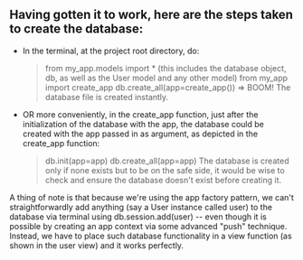 ## Having gotten it to work, here are the steps taken to create the database:

- In the terminal, at the project root directory, do:
	> from my_app.models import *		(this includes the database object, db, as well as the User model and any other model)
	> from my_app import create_app
	> db.create_all(app=create_app())			=> BOOM! The database file is created instantly.
	
- OR more conveniently, in the create_app function, just after the initialization of the database with the app, the database could be created with the app passed in as argument, as depicted in the create_app function:
	> db.init(app=app)
	> db.create_all(app=app)
	The database is created only if none exists but to be on the safe side, it would be wise to check and ensure the database doesn't exist before creating it.
	

A thing of note is that because we're using the app factory pattern, we can't straightforwardly add anything (say a User instance called user) to the database via terminal using db.session.add(user) -- even though it is possible by creating an app context via some advanced "push" technique. Instead, we have to place such database functionality in a view function (as shown in the user view) and it works perfectly.
